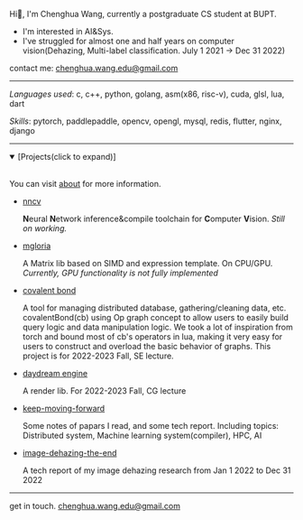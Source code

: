 Hi👋, I'm Chenghua Wang, currently a postgraduate CS student at BUPT.

* I'm interested in AI&Sys.
* I've struggled for almost one and half years on computer vision(Dehazing, Multi-label classification. July 1 2021 -> Dec 31 2022)

contact me: chenghua.wang.edu@gmail.com

---

*Languages used*: c, c++, python, golang, asm(x86, risc-v), cuda, glsl, lua, dart

*Skills*: pytorch, paddlepaddle, opencv, opengl, mysql, redis, flutter, nginx, django

<!-- ![Top Langs](https://github-readme-stats.vercel.app/api/top-langs/?username=chenghuaWang&hide=javascript,html&layout=compact) -->

---

<details open><summary>[Projects(click to expand)]</summary>
<br>

You can visit [about](https://chenghuawang.github.io/keep-moving-forward/about/about/) for more information.

- [nncv](https://github.com/chenghuaWang/nncv)
  
  **N**eural **N**etwork inference&compile toolchain for **C**omputer **V**ision. _Still on working._
  
- [mgloria](https://github.com/chenghuaWang/mgloria)
  
  A Matrix lib based on SIMD and expression template. On CPU/GPU. *Currently, GPU functionality is not fully implemented*
  
- [covalent bond](https://github.com/chenghuaWang/covalentBond)
  
  A tool for managing distributed database, gathering/cleaning data, etc. covalentBond(cb) using Op graph concept to allow users to easily build query logic and data manipulation logic. We took a lot of inspiration from torch and bound most of cb's operators in lua, making it very easy for users to construct and overload the basic behavior of graphs. This project is for 2022-2023 Fall, SE lecture.
  
- [daydream engine](https://github.com/chenghuaWang/DaydreamEngine)
  
  A render lib. For 2022-2023 Fall, CG lecture
  
- [keep-moving-forward](https://chenghuawang.github.io/keep-moving-forward/#/)
  
  Some notes of papars I read, and some tech report. Including topics: Distributed system, Machine learning system(compiler), HPC, AI

- [image-dehazing-the-end](https://github.com/chenghuaWang/image-dehazing-the-end)
  
  A tech report of my image dehazing research from Jan 1 2022 to Dec 31 2022
  
</details>

---

get in touch. chenghua.wang.edu@gmail.com
